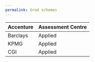 ```yaml
---
permalink: Grad schemes
---
```

| Accenture | Assessment Centre |
| -- | -- |
| Barclays | Applied |
| KPMG | Applied |
| CGI | Applied |